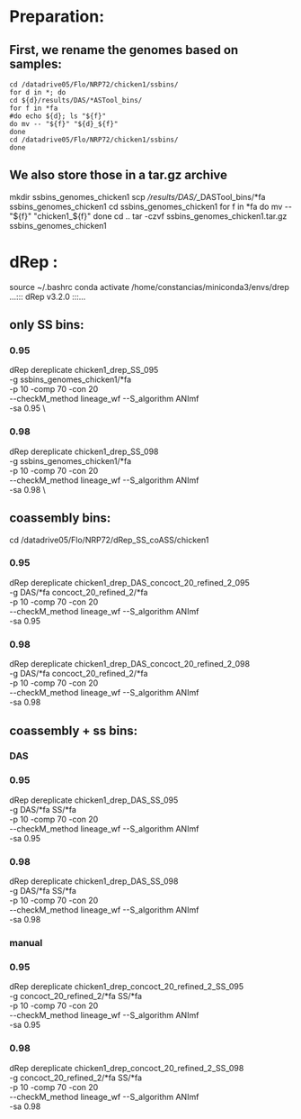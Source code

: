 # Preparation:

## First, we rename the genomes based on samples:

	cd /datadrive05/Flo/NRP72/chicken1/ssbins/
	for d in *; do 
	cd ${d}/results/DAS/*ASTool_bins/
	for f in *fa
	#do echo ${d}; ls "${f}"
	do mv -- "${f}" "${d}_${f}"
	done
	cd /datadrive05/Flo/NRP72/chicken1/ssbins/
	done

## We also store those in a tar.gz archive

mkdir ssbins_genomes_chicken1
scp */results/DAS/*_DASTool_bins/*fa ssbins_genomes_chicken1
cd ssbins_genomes_chicken1
for f in *fa
	do mv -- "${f}" "chicken1_${f}"
	done
cd ..
tar -czvf ssbins_genomes_chicken1.tar.gz ssbins_genomes_chicken1

# dRep :
source ~/.bashrc 
conda activate  /home/constancias/miniconda3/envs/drep
	 ...::: dRep v3.2.0 :::...

## only SS bins:

### 0.95
dRep dereplicate chicken1_drep_SS_095 \
-g ssbins_genomes_chicken1/*fa \
-p 10 -comp 70 -con 20 \
--checkM_method lineage_wf --S_algorithm ANImf \
-sa 0.95 \


### 0.98
dRep dereplicate chicken1_drep_SS_098 \
-g ssbins_genomes_chicken1/*fa \
-p 10 -comp 70 -con 20 \
--checkM_method lineage_wf --S_algorithm ANImf \
-sa 0.98 \


## coassembly bins:

cd /datadrive05/Flo/NRP72/dRep_SS_coASS/chicken1

### 0.95

dRep dereplicate chicken1_drep_DAS_concoct_20_refined_2_095 \
-g DAS/*fa concoct_20_refined_2/*fa \
-p 10 -comp 70 -con 20 \
--checkM_method lineage_wf --S_algorithm ANImf \
-sa 0.95

### 0.98

dRep dereplicate chicken1_drep_DAS_concoct_20_refined_2_098 \
-g DAS/*fa concoct_20_refined_2/*fa \
-p 10 -comp 70 -con 20 \
--checkM_method lineage_wf --S_algorithm ANImf \
-sa 0.98

## coassembly + ss bins:

### DAS

### 0.95

dRep dereplicate chicken1_drep_DAS_SS_095 \
-g DAS/*fa SS/*fa \
-p 10 -comp 70 -con 20 \
--checkM_method lineage_wf --S_algorithm ANImf \
-sa 0.95

### 0.98

dRep dereplicate chicken1_drep_DAS_SS_098 \
-g DAS/*fa SS/*fa \
-p 10 -comp 70 -con 20 \
--checkM_method lineage_wf --S_algorithm ANImf \
-sa 0.98

### manual

### 0.95

dRep dereplicate chicken1_drep_concoct_20_refined_2_SS_095 \
-g concoct_20_refined_2/*fa SS/*fa \
-p 10 -comp 70 -con 20 \
--checkM_method lineage_wf --S_algorithm ANImf \
-sa 0.95

### 0.98

dRep dereplicate chicken1_drep_concoct_20_refined_2_SS_098 \
-g concoct_20_refined_2/*fa SS/*fa \
-p 10 -comp 70 -con 20 \
--checkM_method lineage_wf --S_algorithm ANImf \
-sa 0.98